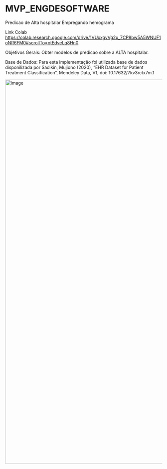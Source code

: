 # MVP_ENGDESOFTWARE
Predicao de Alta hospitalar Empregando hemograma

Link Colab
https://colab.research.google.com/drive/1VUxxgvVg2u_7CP8bw5A5WNUF1oNR6FM0#scrollTo=otEdveLq8Hn0

Objetivos Gerais:
Obter modelos de predicao sobre a ALTA hospitalar.

Base de Dados:
Para esta implementação foi utilizada base de dados disponilizada por Sadikin, Mujiono (2020), “EHR Dataset for Patient Treatment Classification”, Mendeley Data, V1, doi: 10.17632/7kv3rctx7m.1


<img width="1233" alt="image" src="https://github.com/escavadordebits/MVP_ENGDESOFTWARE/assets/41688450/ca9cb799-507b-439a-ac2b-b0c916784b51">







